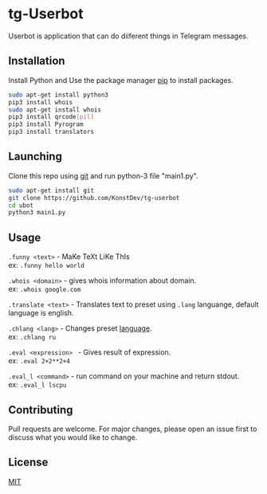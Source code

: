 # tg-Userbot

Userbot is application that can do diiferent things in Telegram messages.
## Installation

Install  Python and Use the package manager [pip](https://pip.pypa.io/en/stable/) to install packages.

```bash
sudo apt-get install python3
pip3 install whois
sudo apt-get install whois
pip3 install qrcode[pil]
pip3 install Pyrogram
pip3 install translators
```

## Launching

Clone this repo using [git](https://git-scm.com/) and run python-3 file "main1.py".
```bash
sudo apt-get install git
git clone https://github.com/KonstDev/tg-userbot
cd ubot
python3 main1.py
``` 

## Usage

`.funny <text>` - MaKe TeXt LiKe ThIs   
ex: `.funny hello world` 
  
`.whois <domain>` - gives whois information about domain.  
ex: `.whois google.com`  

`.translate <text>` - Translates text to preset using `.lang` languange, default language is english.

`.chlang <lang>` - Changes preset [language](https://pypi.org/project/translators/).     
  ex: `.chlang ru`
 
`.eval <expression> ` - Gives result of expression.    
ex: `.eval 2+2**2+4`  

`.eval_l <command>` - run command on your machine and return stdout.  
ex: `.eval_l lscpu`
## Contributing
Pull requests are welcome. For major changes, please open an issue first to discuss what you would like to change.

## License
[MIT](https://choosealicense.com/licenses/mit/)
